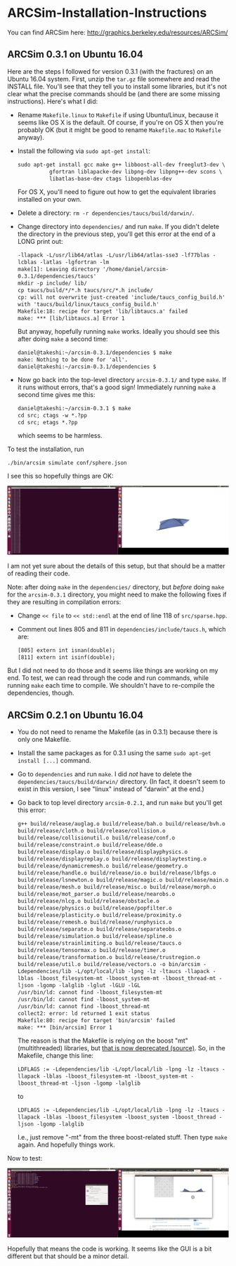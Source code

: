 # ARCSim-Installation-Instructions

You can find ARCSim here: http://graphics.berkeley.edu/resources/ARCSim/


## ARCSim 0.3.1 on Ubuntu 16.04

Here are the steps I followed for version 0.3.1 (with the fractures) on an
Ubuntu 16.04 system. First, unzip the `tar.gz` file somewhere and read the
INSTALL file. You'll see that they tell you to install some libraries, but it's
not clear what the precise commands should be (and there are some missing
instructions). Here's what I did:

- Rename `Makefile.linux` to `Makefile` if using Ubuntu/Linux, because it seems
  like OS X is the default. Of course, if you're on OS X then you're probably
  OK (but it might be good to rename `Makefile.mac` to `Makefile` anyway).

- Install the following via `sudo apt-get install`:

  ```
  sudo apt-get install gcc make g++ libboost-all-dev freeglut3-dev \
            gfortran liblapacke-dev libpng-dev libpng++-dev scons \
            libatlas-base-dev ctags libopenblas-dev
  ```

  For OS X, you'll need to figure out how to get the equivalent libraries
  installed on your own.

- Delete a directory: `rm -r dependencies/taucs/build/darwin/`.

- Change directory into `dependencies/` and run `make`. If you didn't delete
  the directory in the previous step, you'll get this error at the end of a
  LONG print out:

  ```
  -llapack -L/usr/lib64/atlas -L/usr/lib64/atlas-sse3 -lf77blas -lcblas -latlas -lgfortran -lm
  make[1]: Leaving directory '/home/daniel/arcsim-0.3.1/dependencies/taucs'
  mkdir -p include/ lib/
  cp taucs/build/*/*.h taucs/src/*.h include/
  cp: will not overwrite just-created 'include/taucs_config_build.h' with 'taucs/build/linux/taucs_config_build.h'
  Makefile:18: recipe for target 'lib/libtaucs.a' failed
  make: *** [lib/libtaucs.a] Error 1
  ```

  But anyway, hopefully running `make` works. Ideally you should see this after
  doing `make` a second time:

  ```
  daniel@takeshi:~/arcsim-0.3.1/dependencies $ make
  make: Nothing to be done for 'all'.
  daniel@takeshi:~/arcsim-0.3.1/dependencies $
  ```

- Now go back into the top-level directory `arcsim-0.3.1/` and type `make`. If
  it runs without errors, that's a good sign! Immediately running `make` a
  second time gives me this:

  ```
  daniel@takeshi:~/arcsim-0.3.1 $ make
  cd src; ctags -w *.?pp
  cd src; etags *.?pp
  ```

  which seems to be harmless.


To test the installation, run

```
./bin/arcsim simulate conf/sphere.json
```

I see this so hopefully things are OK:

![](arcsim_first_try.png)

I am not yet sure about the details of this setup, but that should be a matter
of reading their code.


Note: after doing `make` in the `dependencies/` directory, but *before* doing
`make` for the `arcsim-0.3.1` directory, you might need to make the following
fixes if they are resulting in compilation errors:

- Change `<< file` to `<< std::endl` at the end of line 118 of `src/sparse.hpp`.

- Comment out lines 805 and 811 in `dependencies/include/taucs.h`, which are:

  ```
  [805] extern int isnan(double);
  [811] extern int isinf(double);
  ```

But I did not need to do those and it seems like things are working on my end.
To test, we can read through the code and run commands, while running `make`
each time to compile. We shouldn't have to re-compile the dependencies, though.



## ARCSim 0.2.1 on Ubuntu 16.04


- You do not need to rename the Makefile (as in 0.3.1) because there is only
  one Makefile.

- Install the same packages as for 0.3.1 using the same `sudo apt-get install [...]` command.

- Go to `dependencies` and run `make`. I did *not* have to delete the
  `dependencies/taucs/build/darwin/` directory. (In fact, it doesn't seem to
  exist in this version, I see "linux" instead of "darwin" at the end.)

- Go back to top level directory `arcsim-0.2.1`, and run `make` but you'll get
  this error:

  ```
  g++ build/release/auglag.o build/release/bah.o build/release/bvh.o build/release/cloth.o build/release/collision.o build/release/collisionutil.o build/release/conf.o build/release/constraint.o build/release/dde.o build/release/display.o build/release/displayphysics.o build/release/displayreplay.o build/release/displaytesting.o build/release/dynamicremesh.o build/release/geometry.o build/release/handle.o build/release/io.o build/release/lbfgs.o build/release/lsnewton.o build/release/magic.o build/release/main.o build/release/mesh.o build/release/misc.o build/release/morph.o build/release/mot_parser.o build/release/nearobs.o build/release/nlcg.o build/release/obstacle.o build/release/physics.o build/release/popfilter.o build/release/plasticity.o build/release/proximity.o build/release/remesh.o build/release/runphysics.o build/release/separate.o build/release/separateobs.o build/release/simulation.o build/release/spline.o build/release/strainlimiting.o build/release/taucs.o build/release/tensormax.o build/release/timer.o build/release/transformation.o build/release/trustregion.o build/release/util.o build/release/vectors.o -o bin/arcsim -Ldependencies/lib -L/opt/local/lib -lpng -lz -ltaucs -llapack -lblas -lboost_filesystem-mt -lboost_system-mt -lboost_thread-mt -ljson -lgomp -lalglib -lglut -lGLU -lGL
  /usr/bin/ld: cannot find -lboost_filesystem-mt
  /usr/bin/ld: cannot find -lboost_system-mt
  /usr/bin/ld: cannot find -lboost_thread-mt
  collect2: error: ld returned 1 exit status
  Makefile:80: recipe for target 'bin/arcsim' failed
  make: *** [bin/arcsim] Error 1
  ```

  The reason is that the Makefile is relying on the boost "mt" (multithreaded)
  libraries, but [that is now deprecated (source)][1]. So, in the Makefile, change this line:

  ```
  LDFLAGS := -Ldependencies/lib -L/opt/local/lib -lpng -lz -ltaucs -llapack -lblas -lboost_filesystem-mt -lboost_system-mt -lboost_thread-mt -ljson -lgomp -lalglib
  ```

  to

  ```
  LDFLAGS := -Ldependencies/lib -L/opt/local/lib -lpng -lz -ltaucs -llapack -lblas -lboost_filesystem -lboost_system -lboost_thread -ljson -lgomp -lalglib
  ```

  I.e., just remove "-mt" from the three boost-related stuff. Then type `make`
  again. And hopefully things work.


Now to test:

![](arcsim_first_try_0.2.1.png)

Hopefully that means the code is working. It seems like the GUI is a bit
different but that should be a minor detail.




[1]:https://askubuntu.com/questions/486006/cannot-find-boost-thread-mt-library
